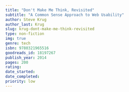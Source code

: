 ```yaml
---
title: "Don't Make Me Think, Revisited" 
subtitle: "A Common Sense Approach to Web Usability"
author: Steve Krug
author_last: Krug
slug: krug-dont-make-me-think-revisited
type: non-fiction
img: true
genre: tech
isbn: 9780321965516
goodreads_id: 18197267
publish_year: 2014
pages: 200
rating: 
date_started:
date_completed:
priority: low
---
```

